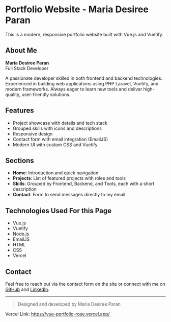 # Portfolio Website - Maria Desiree Paran

This is a modern, responsive portfolio website built with Vue.js and Vuetify.

## About Me

**Maria Desiree Paran**  
Full Stack Developer

A passionate developer skilled in both frontend and backend technologies. Experienced in building web applications using PHP Laravel, Vuetify, and modern frameworks. Always eager to learn new tools and deliver high-quality, user-friendly solutions.

## Features
- Project showcase with details and tech stack
- Grouped skills with icons and descriptions
- Responsive design
- Contact form with email integration (EmailJS)
- Modern UI with custom CSS and Vuetify

## Sections
- **Home**: Introduction and quick navigation
- **Projects**: List of featured projects with roles and tools
- **Skills**: Grouped by Frontend, Backend, and Tools, each with a short description
- **Contact**: Form to send messages directly to my email

## Technologies Used For this Page
- Vue.js
- Vuetify
- Node.js
- EmailJS
- HTML
- CSS
- Vercel

## Contact
Feel free to reach out via the contact form on the site or connect with me on [GitHub](https://github.com/DesireeParan) and [LinkedIn](https://linkedin.com/in/maria-desiree-paran).

---

> Designed and developed by Maria Desiree Paran

Vercel Link: https://vue-portfolio-rose.vercel.app/
